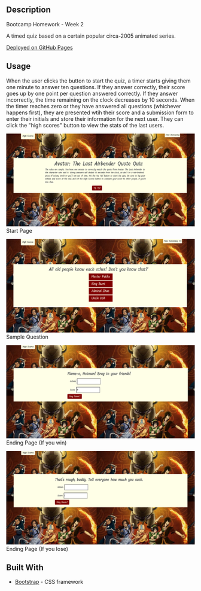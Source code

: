 ## Description

Bootcamp Homework - Week 2

A timed quiz based on a certain popular circa-2005 animated series. 

[Deployed on GitHub Pages](https://shame-wizards-apprentice.github.io/quiz-challenge/)

## Usage

When the user clicks the button to start the quiz, a timer starts giving them one minute to answer ten questions. If they answer correctly, their score goes up by one point per question answered correctly. If they answer incorrectly, the time remaining on the clock decreases by 10 seconds. When the timer reaches zero or they have answered all questions (whichever happens first), they are presented wtih their score and a submission form to enter their initials and store their information for the next user. They can click the "high scores" button to view the stats of the last users.

![Start Page](Images/start-page.png?raw=true "Start Page")
Start Page

![Sample Question](Images/first-question.png?raw=true "Sample Question")
Sample Question

![Winning End Page](Images/winner.png?raw=true "Winning End Page")
Ending Page (If you win) 

![Losing End Page](Images/loser.png?raw=true "Losing End Page")
Ending Page (If you lose)


## Built With

* [Bootstrap](https://getbootstrap.com/docs/4.5/getting-started/introduction/) - CSS framework
